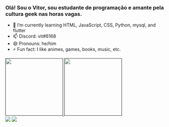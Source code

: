 ### Olá! Sou o Vitor, sou estudante de programação e amante pela cultura geek nas horas vagas.

- 🌱 I’m currently learning HTML, JavaScript, CSS, Python, mysql, and flutter
- 📫 Discord: vit#6168
- 😄 Pronouns: he/him
- ⚡ Fun fact: I like animes, games, books, music, etc. 


<div>
  <a href="">
  <img height="180em>" src="https://github-readme-stats.vercel.app/api?username=vitor-99&show_icons=true&theme=dracula&include_all_commits=true&count_private=true"/>
  <img height="180em" src="https://github-readme-stats.vercel.app/api/top-langs/?username=vitor-99&layout=compact&langs_count=16&theme=dracula"/>
</div>
  
 <div>
   <a href="https://www.linkedin.com/in/vitor-roberto-8b68a9223/" target="_blank"><img src="https://img.shields.io/badge/LinkedIn-0077B5?style=for-the-badge&logo=linkedin&logoColor=white" target="_blank"></a> 
   <a href="mailto:vitor.roberto3022@gmail.com"><img src="https://img.shields.io/badge/Gmail-D14836?style=for-the-badge&logo=gmail&logoColor=white" target="_blank"></a> 
</div>
